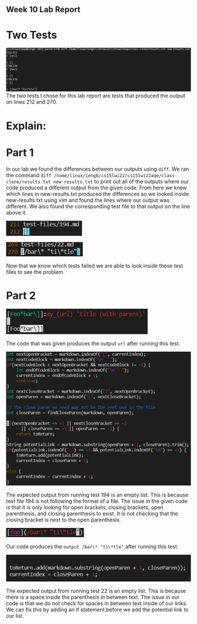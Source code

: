 ## Week 10 Lab Report

# Two Tests

![Two different output tests](Line212and270.PNG)
The two tests I chose for this lab report are tests that produced the output on lines 212 and 270. 

# Explain:
# Part 1
In our lab we found the differences between our outputs using `diff`. We ran the command `diff /home/linux/ieng6/cs15lwi22/cs15lwi22aqe/class-clone/results.txt new-results.txt`
to print out all of the outputs where our code produced a different output from the given code. From here we knew which lines in new-results.txt produced the differences so we
looked inside new-results.txt using vim and found the lines where our output was different. We also found the corresponding test file to that output on the line above it.

![Line 212](Line212Test.PNG)

![Line 270](Line270Test.PNG)

Now that we know which tests failed we are able to look inside these test files to see the problem.

# Part 2

![Test 194](Test194.PNG)

The code that was given produces the output `url` after running this test.

![Given Code's Issue To Fix](194Problem.PNG)

The expected output from running test 194 is an empty list. This is because test file 194 is not following the format of a file. The issue in the given code is that it is only
looking for open brackets, closing brackets, open parenthesis, and closing parenthesis to exist. It is not checking that the closing bracket is next to the open parenthesis.

![Test 22](Test22.PNG)

Our code produces the `output /bar\* "ti\*tle"` after running this test.

![Our Code's Issue To Fix](22Problem.PNG)

The expected output from running test 22 is an empty list. This is because there is a space inside the parenthesis in between text. The issue in our code is that we do not check
for spaces in between text inside of our links. We can fix this by adding an if statement before we add the potential link to our list.
